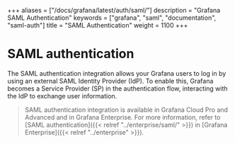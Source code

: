 +++
aliases = ["/docs/grafana/latest/auth/saml/"]
description = "Grafana SAML Authentication"
keywords = ["grafana", "saml", "documentation", "saml-auth"]
title = "SAML Authentication"
weight = 1100
+++

# SAML authentication

The SAML authentication integration allows your Grafana users to log in by using an external SAML Identity Provider (IdP). To enable this, Grafana becomes a Service Provider (SP) in the authentication flow, interacting with the IdP to exchange user information.

> SAML authentication integration is available in Grafana Cloud Pro and Advanced and in Grafana Enterprise. For more information, refer to [SAML authentication]({{< relref "../enterprise/saml/" >}}) in [Grafana Enterprise]({{< relref "../enterprise" >}}).
